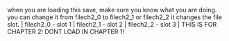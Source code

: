 when you are loading this save, make sure you know what you are doing.
you can change it from filech2_0 to filech2_1 or filech2_2
it changes the file slot. |
filech2_0 - slot 1 |
filech2_1 - slot 2 |
filech2_2 - slot 3 |
THIS IS FOR CHAPTER 2! DONT LOAD IN CHAPTER 1!
